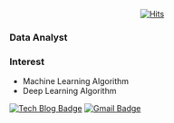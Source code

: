 <div align=center>

[![Hits](https://hits.seeyoufarm.com/api/count/incr/badge.svg?url=https%3A%2F%2Fgithub.com%2FPark-taenam)](c) 

</div>

### Data Analyst

### Interest
- Machine Learning Algorithm
- Deep Learning Algorithm

[![Tech Blog Badge](http://img.shields.io/badge/-Tech%20blog-black?style=flat-square&logo=github&link=https://wannabenice.tistory.com/)](https://wannabenice.tistory.com/) 
[![Gmail Badge](https://img.shields.io/badge/-Gmail-d14836?style=flat-square&logo=Gmail&logoColor=white&link=mailto:beneeds929@gmail.com)](mailto:beneeds929@gmail.com)
